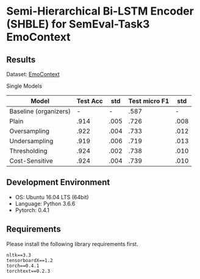 # Semi-Hierarchical Bi-LSTM Encoder (SHBLE) for SemEval-Task3 EmoContext

## Results
Dataset: [EmoContext](https://www.humanizing-ai.com/emocontext.html)

Single Models

| Model | Test Acc | std | Test micro F1 | std |
| ----- | ------------ | ----------- | ----------- | ----------- |
| Baseline (organizers) | - | - | .587 | - |
| Plain | .914 | .005 | .726 | .008 |
| Oversampling | .922 | .004 | .733 | .012 |
| Undersampling | .919 | .006 | .719 | .013 |
| Thresholding | .924 | .002 | .738 | .010 |
| Cost-Sensitive | .924 | .004 | .739 | .010 |

## Development Environment
- OS: Ubuntu 16.04 LTS (64bit)
- Language: Python 3.6.6
- Pytorch: 0.4.1

## Requirements
Please install the following library requirements first.

    nltk==3.3
    tensorboardX==1.2
    torch==0.4.1
    torchtext==0.2.3

